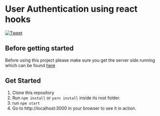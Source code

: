 # User Authentication using react hooks
[![Tweet](https://img.shields.io/twitter/url/http/shields.io.svg?style=social)](https://twitter.com/intent/tweet?text=How%20to%20set%20up%20user%20authentication%20using%20React%20Redux%20and%20Redux%20Saga&url=https://medium.freecodecamp.org/login-using-react-redux-redux-saga-86b26c8180e)

## Before getting started
Before using this project please make sure you get the server side running which can be found [here](https://github.com/zafar-saleem/NodeScalableArchitecture)

## Get Started
1. Clone this repository
2. Run `npm install` or `yarn install` inside its root folder.
3. run `npm start`
4. Go to http://localhost:3000 in your browser to see it in action.
